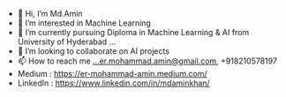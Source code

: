 - 👋 Hi, I’m Md.Amin
- 👀 I’m interested in Machine Learning
- 🌱 I’m currently pursuing Diploma in Machine Learning & AI from University of Hyderabad ...
- 💞️ I’m looking to collaborate on AI projects
- 📫 How to reach me ...er.mohammad.amin@gmail.com, +918210578197
-  Medium : https://er-mohammad-amin.medium.com/
-  LinkedIn : https://www.linkedin.com/in/mdaminkhan/

<!---
Khanamin-XOR/Khanamin-XOR is a ✨ special ✨ repository because its `README.md` (this file) appears on your GitHub profile.
You can click the Preview link to take a look at your changes.
--->
